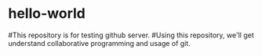 # hello-world

#This repository is for testing github server. 
#Using this repository, we'll get understand collaborative programming and usage of git. 
